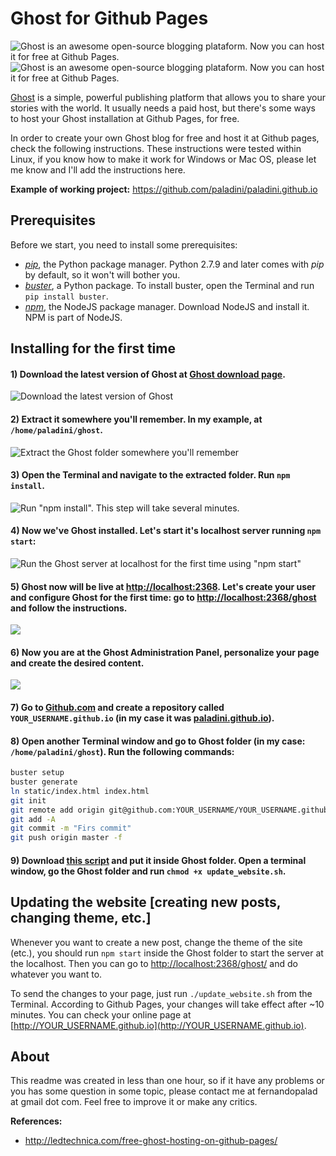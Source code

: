 # Ghost for Github Pages
![Ghost is an awesome open-source blogging plataform. Now you can host it for free at Github Pages.](http://i.imgur.com/3ACSCiW.jpg)
![Ghost is an awesome open-source blogging plataform. Now you can host it for free at Github Pages.](https://cloud.githubusercontent.com/assets/120485/6626501/b2bb072c-c8ff-11e4-8e1a-2e78e68fd5c3.png)

[Ghost](https://github.com/tryghost/Ghost) is a simple, powerful publishing platform that allows you to share your stories with the world. It usually needs a paid host, but there's some ways to host your Ghost installation at Github Pages, for free. 

In order to create your own Ghost blog for free and host it at Github pages, check the following instructions. These instructions were tested within Linux, if you know how to make it work for Windows or Mac OS, please let me know and I'll add the instructions here.

**Example of working project:** https://github.com/paladini/paladini.github.io

## Prerequisites
Before we start, you need to install some prerequisites:
- *[pip](https://pip.pypa.io/en/stable/quickstart/)*, the Python package manager. Python 2.7.9 and later comes with *pip* by default, so it won't will bother you.
- *[buster](https://pypi.python.org/pypi/buster/0.1.3)*, a Python package. To install buster, open the Terminal and run `pip install buster`.
- *[npm](https://nodejs.org/en/)*, the NodeJS package manager. Download NodeJS and install it. NPM is part of NodeJS. 

## Installing for the first time
#### 1) Download the latest version of Ghost at [Ghost download page](https://ghost.org/download/).
![Download the latest version of Ghost](http://i.imgur.com/eO6a2UR.png)

#### 2) Extract it somewhere you'll remember. In my example, at `/home/paladini/ghost`.
![Extract the Ghost folder somewhere you'll remember](http://i.imgur.com/wFx9uEu.png)

#### 3) Open the Terminal and navigate to the extracted folder. Run `npm install`.
![Run "npm install". This step will take several minutes.](http://i.imgur.com/jUBPv3h.png)

#### 4) Now we've Ghost installed. Let's start it's localhost server running `npm start`:
![Run the Ghost server at localhost for the first time using "npm start"](http://i.imgur.com/m49izT3.png)

#### 5) Ghost now will be live at [http://localhost:2368](http://localhost:2368). Let's create your user and configure Ghost for the first time: go to [http://localhost:2368/ghost](http://localhost:2368/ghost) and follow the instructions.
![](http://i.imgur.com/lss8Rbw.png)

#### 6) Now you are at the Ghost Administration Panel, personalize your page and create the desired content.
![](http://i.imgur.com/lXhbMJK.png)

#### 7) Go to [Github.com](http://www.github.com) and create a repository called `YOUR_USERNAME.github.io` (in my case it was [paladini.github.io](http://paladini.github.io)). 

#### 8) Open another Terminal window and go to Ghost folder (in my case: `/home/paladini/ghost`). Run the following commands:

```sh
buster setup
buster generate
ln static/index.html index.html
git init
git remote add origin git@github.com:YOUR_USERNAME/YOUR_USERNAME.github.io.git
git add -A
git commit -m "Firs commit"
git push origin master -f
```

#### 9) Download [this script](https://gist.githubusercontent.com/paladini/8872c346c514b513dbfd/raw/b06dcf6705ee59fd6045945de87201ce6ce02faa/update_website.sh) and put it inside Ghost folder. Open a terminal window, go the Ghost folder and run `chmod +x update_website.sh`.

## Updating the website [creating new posts, changing theme, etc.]
Whenever you want to create a new post, change the theme of the site (etc.), you should run `npm start` inside the Ghost folder to start the server at the localhost. Then you can go to [http://localhost:2368/ghost/](http://localhost:2368/ghost/) and do whatever you want to.

To send the changes to your page, just run `./update_website.sh` from the Terminal. According to Github Pages, your changes will take effect after ~10 minutes. You can check your online page at [http://YOUR_USERNAME.github.io](http://YOUR_USERNAME.github.io).

## About
This readme was created in less than one hour, so if it have any problems or you has some question in some topic, please contact me at fernandopalad at gmail dot com. Feel free to improve it or make any critics.

**References:**
- http://ledtechnica.com/free-ghost-hosting-on-github-pages/
